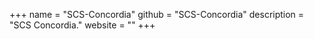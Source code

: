 +++
name = "SCS-Concordia"
github = "SCS-Concordia"
description = "SCS Concordia."
website = ""
+++
